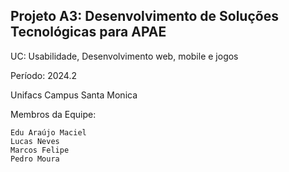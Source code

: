 ## Projeto A3: Desenvolvimento de Soluções Tecnológicas para APAE
UC: Usabilidade, Desenvolvimento web, mobile e jogos

Período: 2024.2

Unifacs Campus Santa Monica

Membros da Equipe:
```
Edu Araújo Maciel
Lucas Neves
Marcos Felipe
Pedro Moura
```
